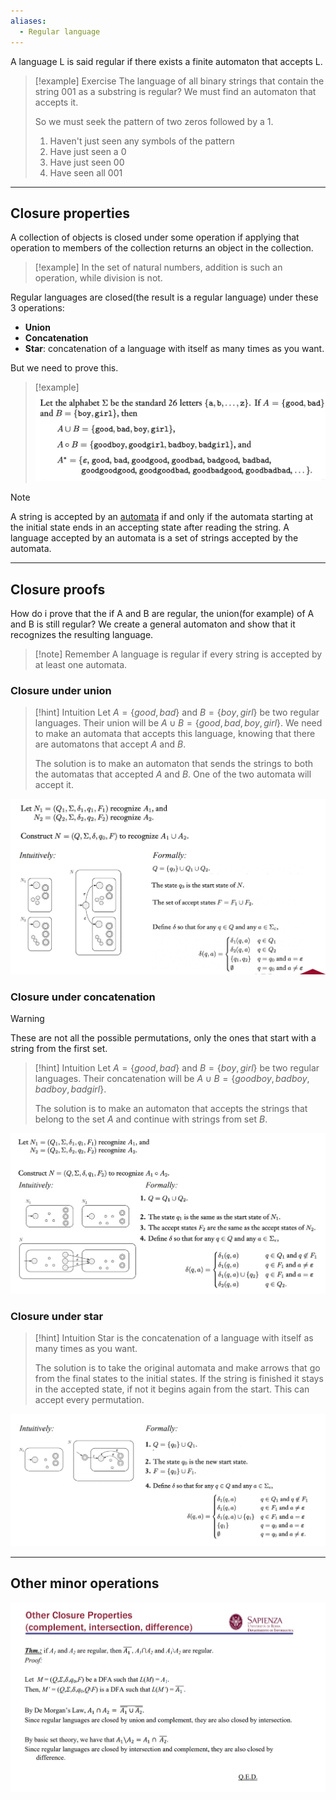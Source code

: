 ```yaml
---
aliases:
  - Regular language
---
```

A language L is said regular if there exists a finite automaton that accepts L.

> [!example] Exercise
> The language of all binary strings that contain the string $001$ as a substring is regular?
> We must find an automaton that accepts it.
> 
> So we must seek the pattern of two zeros followed by a 1.
> 
>  1. Haven't just seen any symbols of the pattern
>  2. Have just seen a 0
>  3. Have just seen 00
>  4. Have seen all 001

---

## Closure properties

A collection of objects is closed under some operation if applying that operation to members of the collection returns an object in the collection.

> [!example]
> In the set of natural numbers, addition is such an operation, while division is not.


Regular languages are closed(the result is a regular language) under these 3 operations:

- **Union**
- **Concatenation**
- **Star**: concatenation of a language with itself as many times as you want.

But we need to prove this.

> [!example]
> ![](../z_images/Pasted%20image%2020230927123636.png)

> [!note]
> A string is accepted by an [automata](Automata.md) if and only if the automata starting at the initial state ends in an accepting state after reading the string.
> A language accepted by an automata is a set of strings accepted by the automata.

---

## Closure proofs


How do i prove that the if A and B are regular, the union(for example) of A and B is still regular?
We create a general automaton and show that it recognizes the resulting language.

> [!note] Remember
> A language is regular if every string is accepted by at least one automata.


### Closure under union

> [!hint] Intuition
> Let $A=\{good, bad\}$ and $B=\{boy, girl\}$ be two regular languages.
> Their union will be $A\cup B = \{good, bad, boy, girl\}$. We need to make an automata that accepts this language, knowing that there are automatons that accept $A$ and $B$.
>  
> The solution is to make an automaton that sends the strings to both the automatas that accepted $A$ and $B$. One of the two automata will accept it.


![](../z_images/Pasted%20image%2020230927125118.png)


### Closure under concatenation


> [!warning]
> These are not all the possible permutations, only the ones that start with a string from the first set. 

> [!hint] Intuition
> Let $A=\{good, bad\}$ and $B=\{boy, girl\}$ be two regular languages.
> Their concatenation will be $A\cup B = \{goodboy, badboy, badboy, badgirl\}$. 
> 
> The solution is to make an automaton that accepts the strings that belong to the set $A$ and continue with strings from set $B$.


![](../z_images/Pasted%20image%2020230927124627.png)


### Closure under star

> [!hint] Intuition
> Star is the concatenation of a language with itself as many times as you want.
> 
> The solution is to take the original automata and make arrows that go from the final states to the initial states. If the string is finished it stays in the accepted state, if not it begins again from the start. 
> This can accept every permutation.


![](../z_images/Pasted%20image%2020230927124701.png)

---

## Other minor operations

![](../z_images/Pasted%20image%2020231003121324.png)